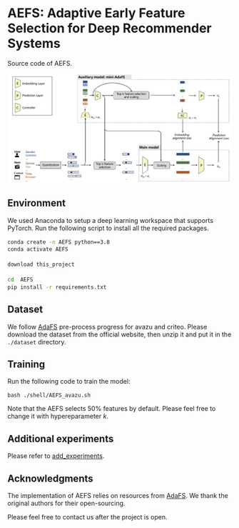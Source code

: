 # AEFS: Adaptive Early Feature Selection for Deep Recommender Systems

Source code of AEFS.

![image-20240801](image/README.assets/image-20240801.png)


## Environment

We used Anaconda to setup a deep learning workspace that supports PyTorch. Run the following script to install all the required packages.

```sh
conda create -n AEFS python==3.8
conda activate AEFS

download this_project

cd  AEFS
pip install -r requirements.txt
```

## Dataset

We follow [AdaFS](https://github.com/Applied-Machine-Learning-Lab/AdaFS) pre-process progress for avazu and criteo. Please download the dataset from the official website, then unzip it and put it in the `./dataset` directory.

## Training

Run the following code to train the model:


```
bash ./shell/AEFS_avazu.sh
```

Note that the AEFS selects 50% features by default. Please feel free to change it with hypereparameter *k*.



## Additional experiments

Please refer to  [add_experiments](add_experiments.md).


## Acknowledgments

The implementation of AEFS relies on resources from  [AdaFS](https://github.com/Applied-Machine-Learning-Lab/AdaFS). We thank the original authors for their open-sourcing.

Please feel free to contact us after the project is open.